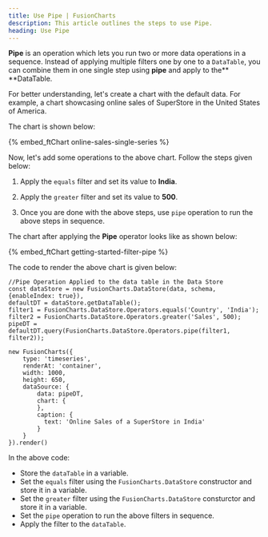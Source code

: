 ```yaml
---
title: Use Pipe | FusionCharts
description: This article outlines the steps to use Pipe.
heading: Use Pipe
---
```


**Pipe** is an operation which lets you run two or more data operations in a sequence. Instead of applying multiple filters one by one to a `DataTable`, you can combine them in one single step using **pipe** and apply to the** **DataTable. 

For better understanding, let's create a chart with the default data. For example, a chart showcasing online sales of SuperStore in the United States of America.

The chart is shown below:

{% embed_ftChart online-sales-single-series %}

Now, let's add some operations to the above chart. Follow the steps given below:

1. Apply the `equals` filter and set its value to **India**.

2. Apply the `greater` filter and set its value to **500**.

3. Once you are done with the above steps, use `pipe` operation to run the above steps in sequence.

The chart after applying the **Pipe** operator looks like as shown below:

{% embed_ftChart getting-started-filter-pipe %}

The code to render the above chart is given below:

```
//Pipe Operation Applied to the data table in the Data Store
const dataStore = new FusionCharts.DataStore(data, schema, {enableIndex: true}),
defaultDT = dataStore.getDataTable();
filter1 = FusionCharts.DataStore.Operators.equals('Country', 'India');
filter2 = FusionCharts.DataStore.Operators.greater('Sales', 500);
pipeDT = defaultDT.query(FusionCharts.DataStore.Operators.pipe(filter1, filter2));

new FusionCharts({
    type: 'timeseries',
    renderAt: 'container',
    width: 1000,
    height: 650,
    dataSource: {
        data: pipeDT,
        chart: {
        },
        caption: {
          text: 'Online Sales of a SuperStore in India'
        }
    }
}).render()  
```

In the above code:

* Store the `dataTable` in a variable.
* Set the `equals` filter using the `FusionCharts.DataStore` constructor and store it in a variable.
* Set the `greater` filter using the `FusionCharts.DataStore` consturctor and store it in a variable.
* Set the `pipe` operation to run the above filters in sequence.
* Apply the filter to the `dataTable`.